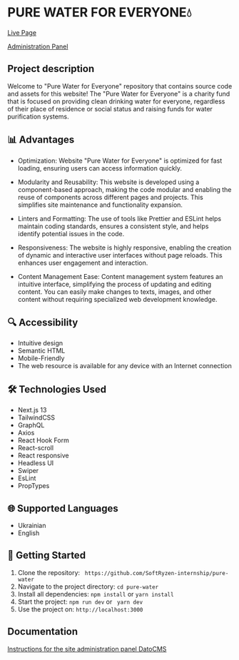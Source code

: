 # PURE WATER FOR EVERYONE💧

[Live Page](https://clear-water.vercel.app/uk)

[Administration Panel]()

## Project description

Welcome to "Pure Water for Everyone" repository that contains source code and
assets for this website! The "Pure Water for Everyone" is a charity fund that is
focused on providing clean drinking water for everyone, regardless of their
place of residence or social status and raising funds for water purification
systems.

## 📊 Advantages

- Optimization: Website "Pure Water for Everyone" is optimized for fast loading,
  ensuring users can access information quickly.

- Modularity and Reusability: This website is developed using a component-based
  approach, making the code modular and enabling the reuse of components across
  different pages and projects. This simplifies site maintenance and
  functionality expansion.

- Linters and Formatting: The use of tools like Prettier and ESLint helps
  maintain coding standards, ensures a consistent style, and helps identify
  potential issues in the code.

- Responsiveness: The website is highly responsive, enabling the creation of
  dynamic and interactive user interfaces without page reloads. This enhances
  user engagement and interaction.

- Content Management Ease: Сontent management system features an intuitive
  interface, simplifying the process of updating and editing content. You can
  easily make changes to texts, images, and other content without requiring
  specialized web development knowledge.

## 🔍 Accessibility

- Intuitive design
- Semantic HTML
- Mobile-Friendly
- The web resource is available for any device with an Internet connection

## 🛠️ Technologies Used

- Next.js 13
- TailwindCSS
- GraphQL
- Axios
- React Hook Form
- React-scroll
- React responsive
- Headless UI
- Swiper
- EsLint
- PropTypes

## 🌐 Supported Languages

- Ukrainian
- English

## 🚀 Getting Started

1. Clone the repository: ` https://github.com/SoftRyzen-internship/pure-water`
2. Navigate to the project directory: `cd pure-water`
3. Install all dependencies: `npm install` or `yarn install`
4. Start the project: `npm run dev` or ` yarn dev`
5. Use the project on: `http://localhost:3000`

## Documentation

[Instructions for the site administration panel DatoCMS]()
